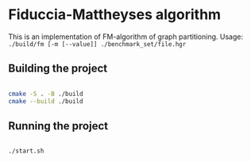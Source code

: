 # Fiduccia-Mattheyses algorithm

This is an implementation of FM-algorithm of graph partitioning. Usage: ``./build/fm [-m [--value]] ./benchmark_set/file.hgr``

## Building the project

```bash

cmake -S . -B ./build
cmake --build ./build

```

## Running the project

```bash

./start.sh

```